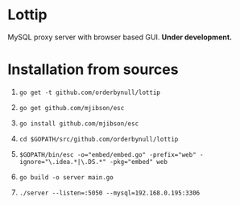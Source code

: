 # Lottip

MySQL proxy server with browser based GUI.
**Under development.**

# Installation from sources

1) `go get -t github.com/orderbynull/lottip`

2) `go get github.com/mjibson/esc`

3) `go install github.com/mjibson/esc`

4) `cd $GOPATH/src/github.com/orderbynull/lottip`

5) `$GOPATH/bin/esc -o="embed/embed.go" -prefix="web" -ignore="\.idea.*|\.DS.*" -pkg="embed" web`

6) `go build -o server main.go` 

7) `./server --listen=:5050 --mysql=192.168.0.195:3306`
